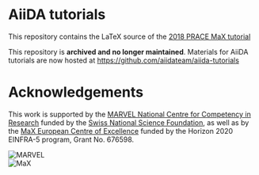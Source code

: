 # AiiDA tutorials

This repository contains the LaTeX source of the [2018 PRACE MaX tutorial](https://events.prace-ri.eu/event/709/)

This repository is **archived and no longer maintained**. 
Materials for AiiDA tutorials are now hosted at https://github.com/aiidateam/aiida-tutorials

# Acknowledgements

This work is supported by the [MARVEL National Centre for Competency in Research](<http://nccr-marvel.ch>)
funded by the [Swiss National Science Foundation](<http://www.snf.ch/en>), as well as by the [MaX 
European Centre of Excellence](<http://www.max-centre.eu/>) funded by the Horizon 2020 EINFRA-5 program,
Grant No. 676598.

![MARVEL](miscellaneous/logos/MARVEL.png)                                                                
![MaX](miscellaneous/logos/MaX.png)
